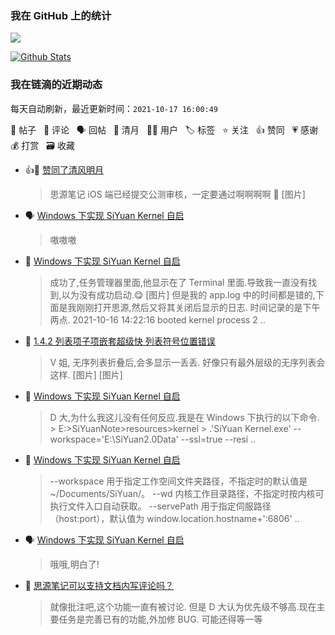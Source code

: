 ### 我在 GitHub 上的统计

<a title="Hits" target="_blank" href="https://github.com/Crowds21/Crowds21"><img src="https://hits.b3log.org/crowds21/crowds21.svg"></a>

[![Github Stats](https://github-readme-stats.vercel.app/api?username=crowds21&theme=tokyonight&show_icons=true)](https://github.com/crowds21)

<!--events start -->

### 我在链滴的近期动态

每天自动刷新，最近更新时间：`2021-10-17 16:00:49`

📝 帖子 &nbsp; 💬 评论 &nbsp; 🗣 回帖 &nbsp; 🌙 清月 &nbsp; 👨‍💻 用户 &nbsp; 🏷️ 标签 &nbsp; ⭐️ 关注 &nbsp; 👍 赞同 &nbsp; 💗 感谢 &nbsp; 💰 打赏 &nbsp; 🗃 收藏

* 👍🌙 [赞同了清风明月](https://ld246.com/member/88250/breezemoons/1634400969098)

  > 思源笔记 iOS 端已经提交公测审核，一定要通过啊啊啊啊 🙏 [图片]
* 🗣 [Windows 下实现 SiYuan Kernel 自启](https://ld246.com/article/1634367167980/comment/1634394733404#comments)

  > 嗷嗷嗷
* 💬 [Windows 下实现 SiYuan Kernel 自启](https://ld246.com/article/1634367167980/comment/1634394634084#comments)

  > 成功了,任务管理器里面,他显示在了 Terminal 里面.导致我一直没有找到,以为没有成功启动.😋 [图片] 但是我的 app.log 中的时间都是错的,下面是我刚刚打开思源,然后又将其关闭后显示的日志. 时间记录的是下午两点. 2021-10-16 14:22:16 booted kernel process 2 ..
* 💬 [1.4.2 列表项子项嵌套超级快 列表符号位置错误](https://ld246.com/article/1634351752094/comment/1634393840805#comments)

  > V 姐, 无序列表折叠后,会多显示一丢丢. 好像只有最外层级的无序列表会这样. [图片] [图片]
* 💬 [Windows 下实现 SiYuan Kernel 自启](https://ld246.com/article/1634367167980/comment/1634393369634#comments)

  > D 大,为什么我这儿没有任何反应.我是在 Windows 下执行的以下命令. &gt; E:&gt;SiYuanNote&gt;resources&gt;kernel &gt; .\'SiYuan Kernel.exe' --workspace='E:\SiYuan2.0Data\' --ssl=true --resi ..
* 💬 [Windows 下实现 SiYuan Kernel 自启](https://ld246.com/article/1634367167980/comment/1634392848841#comments)

  > --workspace 用于指定工作空间文件夹路径，不指定时的默认值是 ~/Documents/SiYuan/。 --wd 内核工作目录路径，不指定时按内核可执行文件入口自动获取。 --servePath 用于指定伺服路径（host:port），默认值为 window.location.hostname+':6806' ..
* 🗣 [Windows 下实现 SiYuan Kernel 自启](https://ld246.com/article/1634367167980/comment/1634384576855#comments)

  > 哦哦,明白了!
* 💬 [思源笔记可以支持文档内写评论吗？](https://ld246.com/article/1634375805439/comment/1634378041808#comments)

  > 就像批注吧,这个功能一直有被讨论. 但是 D 大认为优先级不够高.现在主要任务是完善已有的功能,外加修 BUG. 可能还得等一等


<!--events end -->
